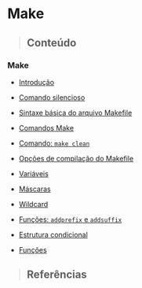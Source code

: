 # Make

> ## **Conteúdo**

### Make

- [Introdução](/make/introducao-ao-make.md)

- [Comando silencioso](/make/comando-silencioso.md)

- [Sintaxe básica do arquivo Makefile](/make/sintaxe-makefile.md)

- [Comandos Make](/make/comandos.md)

- [Comando: `make clean`](/make/make-clean.md)

- [Opções de compilação do Makefile](/make/opcoes-de-compilacao.md)

- [Variáveis](/make/variaveis.md)

- [Máscaras](/make/mascaras.md)

- [Wildcard](/make/wildcard.md)

- [Funções: `addprefix` e `addsuffix`](/make/funcoes-addprefix-e-addsufix.md)

- [Estrutura condicional](/make/estrutura-condicional.md)

- [Funções](/make/funcao.md)

> ## **Referências**
